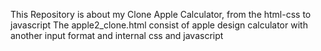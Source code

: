 This Repository is about my Clone Apple Calculator, from the html-css to javascript
The apple2_clone.html consist of apple design calculator with another input format and internal css and javascript

